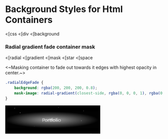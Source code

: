 # Background Styles for Html Containers
<[css 
<[div
<[background

### Radial gradient fade container mask
<[radial
<[gradient
<[mask
<[star
<[space

<~Masking container to fade out towards it edges with highest opacity in center.~>
```css
.radialEdgeFade {
    background: rgba(200, 200, 200, 0.8);
    mask-image: radial-gradient(closest-side, rgba(0, 0, 0, 1), rgba(0, 0, 0, 0.01));
}
```
![example image](./images/css-radial-gradient-bg-fade.png)